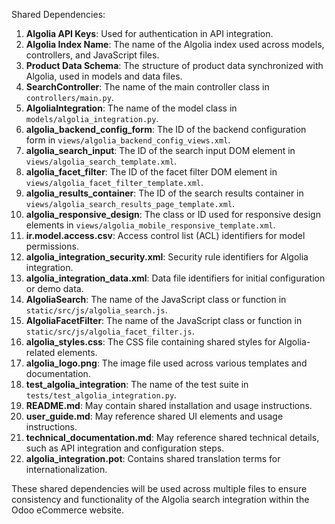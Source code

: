 Shared Dependencies:

1. **Algolia API Keys**: Used for authentication in API integration.
2. **Algolia Index Name**: The name of the Algolia index used across models, controllers, and JavaScript files.
3. **Product Data Schema**: The structure of product data synchronized with Algolia, used in models and data files.
4. **SearchController**: The name of the main controller class in `controllers/main.py`.
5. **AlgoliaIntegration**: The name of the model class in `models/algolia_integration.py`.
6. **algolia_backend_config_form**: The ID of the backend configuration form in `views/algolia_backend_config_views.xml`.
7. **algolia_search_input**: The ID of the search input DOM element in `views/algolia_search_template.xml`.
8. **algolia_facet_filter**: The ID of the facet filter DOM element in `views/algolia_facet_filter_template.xml`.
9. **algolia_results_container**: The ID of the search results container in `views/algolia_search_results_page_template.xml`.
10. **algolia_responsive_design**: The class or ID used for responsive design elements in `views/algolia_mobile_responsive_template.xml`.
11. **ir.model.access.csv**: Access control list (ACL) identifiers for model permissions.
12. **algolia_integration_security.xml**: Security rule identifiers for Algolia integration.
13. **algolia_integration_data.xml**: Data file identifiers for initial configuration or demo data.
14. **AlgoliaSearch**: The name of the JavaScript class or function in `static/src/js/algolia_search.js`.
15. **AlgoliaFacetFilter**: The name of the JavaScript class or function in `static/src/js/algolia_facet_filter.js`.
16. **algolia_styles.css**: The CSS file containing shared styles for Algolia-related elements.
17. **algolia_logo.png**: The image file used across various templates and documentation.
18. **test_algolia_integration**: The name of the test suite in `tests/test_algolia_integration.py`.
19. **README.md**: May contain shared installation and usage instructions.
20. **user_guide.md**: May reference shared UI elements and usage instructions.
21. **technical_documentation.md**: May reference shared technical details, such as API integration and configuration steps.
22. **algolia_integration.pot**: Contains shared translation terms for internationalization.

These shared dependencies will be used across multiple files to ensure consistency and functionality of the Algolia search integration within the Odoo eCommerce website.
